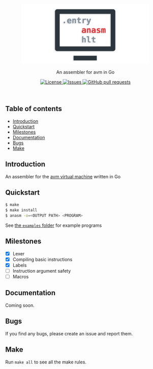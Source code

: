 <p align="center">
	<img width="400px" src="res/logo.png"/>
	<p align="center">An assembler for avm in Go</p>
</p>
<p align="center">
	<a href="./LICENSE">
		<img alt="License" src="https://img.shields.io/badge/license-GPL-blue?color=7aca00"/>
	</a>
	<a href="https://github.com/LordOfTrident/anasm/issues">
		<img alt="Issues" src="https://img.shields.io/github/issues/LordOfTrident/anasm?color=0088ff"/>
	</a>
	<a href="https://github.com/LordOfTrident/anasm/pulls">
		<img alt="GitHub pull requests" src="https://img.shields.io/github/issues-pr/LordOfTrident/anasm?color=0088ff"/>
	</a>
	<br><br><br>
</p>

## Table of contents
* [Introduction](#introduction)
* [Quickstart](#quickstart)
* [Milestones](#milestones)
* [Documentation](#documentation)
* [Bugs](#bugs)
* [Make](#make)

## Introduction
An assembler for the [avm virtual machine](https://github.com/LordOfTrident/avm) written in Go

## Quickstart
```sh
$ make
$ make install
$ anasm -o=<OUTPUT PATH> <PROGRAM>
```

See [the `examples` folder](./examples) for example programs

## Milestones
- [X] Lexer
- [X] Compiling basic instructions
- [X] Labels
- [ ] Instruction argument safety
- [ ] Macros

## Documentation
Coming soon.

## Bugs
If you find any bugs, please create an issue and report them.

## Make
Run `make all` to see all the make rules.
